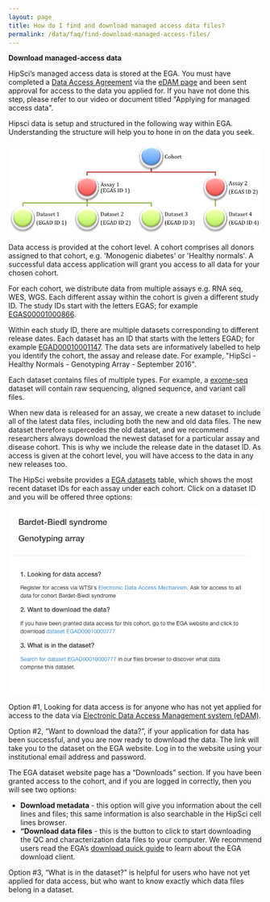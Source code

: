 ```yaml
---
layout: page
title: How do I find and download managed access data files?
permalink: /data/faq/find-download-managed-access-files/
---
```


**Download managed-access data**

HipSci’s managed access data is stored at the EGA. You must have completed a [Data Access Agreement](documents/hipsci-daa.pdf) via the [eDAM page](https://www.sanger.ac.uk/legal/DAA/MasterController) and been sent approval for access to the data you applied for. If you have not done this step, please refer to our video or document titled "Applying for managed access data".

Hipsci data is setup and structured in the following way within EGA. Understanding the structure will help you to hone in on the data you seek.

<img src="/img/datafaq6.png" class="faqimage">

Data access is provided at the cohort level. A cohort comprises all donors assigned to that cohort, e.g. 'Monogenic diabetes' or 'Healthy normals'. A successful data access application will grant you access to all data for your chosen cohort.

For each cohort, we distribute data from multiple assays e.g. RNA seq, WES, WGS.  Each different assay within the cohort is given a different study ID. The study IDs start with the letters EGAS; for example [EGAS00001000866](https://ega-archive.org/studies/EGAS00001000866).

Within each study ID, there are multiple datasets corresponding to different release dates. Each dataset has an ID that starts with the letters EGAD; for example [EGAD00010001147](https://ega-archive.org/datasets/EGAD00010001147). The data sets are informatively labelled to help you identify the cohort, the assay and release date. For example, "HipSci - Healthy Normals - Genotyping Array - September 2016".

Each dataset contains files of multiple types. For example, a [exome-seq](/assay/rnaseq) dataset will contain raw sequencing, aligned sequence, and variant call files.

When new data is released for an assay, we create a new dataset to include all of the latest data files, including both the new and old data files. The new dataset therefore supercedes the old dataset, and we recommend researchers always download the newest dataset for a particular assay and disease cohort. This is why we include the release date in the dataset ID. As access is given at the cohort level, you will have access to the data in any new releases too.

The HipSci website provides a [EGA datasets](/lines/#/datasets) table, which shows the most recent dataset IDs for each assay under each cohort.  Click on a dataset ID and you will be offered three options:

<img src="/img/datafaq10.png" class="faqimage">

Option #1, Looking for data access is for anyone who has not yet applied for access to the data via [Electronic Data Access Management system (eDAM)](https://www.sanger.ac.uk/legal/DAA/MasterController).

Option #2, “Want to download the data?”, if your application for data has been successful, and you are now ready to download the data. The link will take you to the dataset on the EGA website.  Log in to the website using your institutional email address and password.

The EGA dataset website page has a “Downloads” section.  If you have been granted access to the cohort, and if you are logged in correctly, then you will see two options:

* **Download metadata** - this option will give you information about the cell lines and files; this same information is also searchable in the HipSci cell lines browser.
* **“Download data files** - this is the button to click to start downloading the QC and characterization data files to your computer. We recommend users read the EGA’s [download quick guide](https://ega-archive.org/downloader-quickguide) to learn about the EGA download client.

Option #3, “What is in the dataset?” is helpful for users who have not yet applied for data access, but who want to know exactly which data files belong in a dataset.
